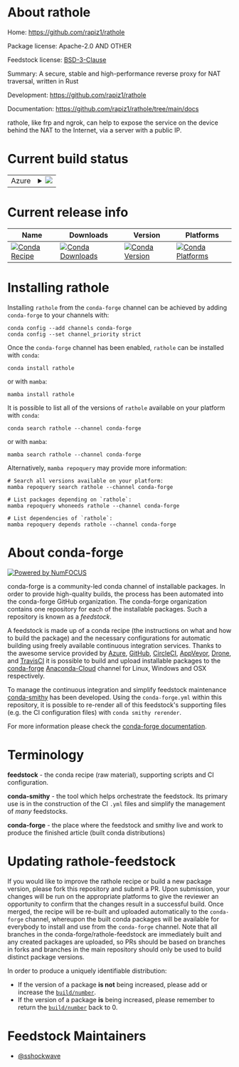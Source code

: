About rathole
=============

Home: https://github.com/rapiz1/rathole

Package license: Apache-2.0 AND OTHER

Feedstock license: [BSD-3-Clause](https://github.com/conda-forge/rathole-feedstock/blob/main/LICENSE.txt)

Summary: A secure, stable and high-performance reverse proxy for NAT traversal, written in Rust

Development: https://github.com/rapiz1/rathole

Documentation: https://github.com/rapiz1/rathole/tree/main/docs

rathole, like frp and ngrok, can help to expose the service on the device behind the NAT
to the Internet, via a server with a public IP.


Current build status
====================


<table>
    
  <tr>
    <td>Azure</td>
    <td>
      <details>
        <summary>
          <a href="https://dev.azure.com/conda-forge/feedstock-builds/_build/latest?definitionId=18737&branchName=main">
            <img src="https://dev.azure.com/conda-forge/feedstock-builds/_apis/build/status/rathole-feedstock?branchName=main">
          </a>
        </summary>
        <table>
          <thead><tr><th>Variant</th><th>Status</th></tr></thead>
          <tbody><tr>
              <td>linux_64</td>
              <td>
                <a href="https://dev.azure.com/conda-forge/feedstock-builds/_build/latest?definitionId=18737&branchName=main">
                  <img src="https://dev.azure.com/conda-forge/feedstock-builds/_apis/build/status/rathole-feedstock?branchName=main&jobName=linux&configuration=linux%20linux_64_" alt="variant">
                </a>
              </td>
            </tr><tr>
              <td>osx_64</td>
              <td>
                <a href="https://dev.azure.com/conda-forge/feedstock-builds/_build/latest?definitionId=18737&branchName=main">
                  <img src="https://dev.azure.com/conda-forge/feedstock-builds/_apis/build/status/rathole-feedstock?branchName=main&jobName=osx&configuration=osx%20osx_64_" alt="variant">
                </a>
              </td>
            </tr><tr>
              <td>win_64</td>
              <td>
                <a href="https://dev.azure.com/conda-forge/feedstock-builds/_build/latest?definitionId=18737&branchName=main">
                  <img src="https://dev.azure.com/conda-forge/feedstock-builds/_apis/build/status/rathole-feedstock?branchName=main&jobName=win&configuration=win%20win_64_" alt="variant">
                </a>
              </td>
            </tr>
          </tbody>
        </table>
      </details>
    </td>
  </tr>
</table>

Current release info
====================

| Name | Downloads | Version | Platforms |
| --- | --- | --- | --- |
| [![Conda Recipe](https://img.shields.io/badge/recipe-rathole-green.svg)](https://anaconda.org/conda-forge/rathole) | [![Conda Downloads](https://img.shields.io/conda/dn/conda-forge/rathole.svg)](https://anaconda.org/conda-forge/rathole) | [![Conda Version](https://img.shields.io/conda/vn/conda-forge/rathole.svg)](https://anaconda.org/conda-forge/rathole) | [![Conda Platforms](https://img.shields.io/conda/pn/conda-forge/rathole.svg)](https://anaconda.org/conda-forge/rathole) |

Installing rathole
==================

Installing `rathole` from the `conda-forge` channel can be achieved by adding `conda-forge` to your channels with:

```
conda config --add channels conda-forge
conda config --set channel_priority strict
```

Once the `conda-forge` channel has been enabled, `rathole` can be installed with `conda`:

```
conda install rathole
```

or with `mamba`:

```
mamba install rathole
```

It is possible to list all of the versions of `rathole` available on your platform with `conda`:

```
conda search rathole --channel conda-forge
```

or with `mamba`:

```
mamba search rathole --channel conda-forge
```

Alternatively, `mamba repoquery` may provide more information:

```
# Search all versions available on your platform:
mamba repoquery search rathole --channel conda-forge

# List packages depending on `rathole`:
mamba repoquery whoneeds rathole --channel conda-forge

# List dependencies of `rathole`:
mamba repoquery depends rathole --channel conda-forge
```


About conda-forge
=================

[![Powered by
NumFOCUS](https://img.shields.io/badge/powered%20by-NumFOCUS-orange.svg?style=flat&colorA=E1523D&colorB=007D8A)](https://numfocus.org)

conda-forge is a community-led conda channel of installable packages.
In order to provide high-quality builds, the process has been automated into the
conda-forge GitHub organization. The conda-forge organization contains one repository
for each of the installable packages. Such a repository is known as a *feedstock*.

A feedstock is made up of a conda recipe (the instructions on what and how to build
the package) and the necessary configurations for automatic building using freely
available continuous integration services. Thanks to the awesome service provided by
[Azure](https://azure.microsoft.com/en-us/services/devops/), [GitHub](https://github.com/),
[CircleCI](https://circleci.com/), [AppVeyor](https://www.appveyor.com/),
[Drone](https://cloud.drone.io/welcome), and [TravisCI](https://travis-ci.com/)
it is possible to build and upload installable packages to the
[conda-forge](https://anaconda.org/conda-forge) [Anaconda-Cloud](https://anaconda.org/)
channel for Linux, Windows and OSX respectively.

To manage the continuous integration and simplify feedstock maintenance
[conda-smithy](https://github.com/conda-forge/conda-smithy) has been developed.
Using the ``conda-forge.yml`` within this repository, it is possible to re-render all of
this feedstock's supporting files (e.g. the CI configuration files) with ``conda smithy rerender``.

For more information please check the [conda-forge documentation](https://conda-forge.org/docs/).

Terminology
===========

**feedstock** - the conda recipe (raw material), supporting scripts and CI configuration.

**conda-smithy** - the tool which helps orchestrate the feedstock.
                   Its primary use is in the construction of the CI ``.yml`` files
                   and simplify the management of *many* feedstocks.

**conda-forge** - the place where the feedstock and smithy live and work to
                  produce the finished article (built conda distributions)


Updating rathole-feedstock
==========================

If you would like to improve the rathole recipe or build a new
package version, please fork this repository and submit a PR. Upon submission,
your changes will be run on the appropriate platforms to give the reviewer an
opportunity to confirm that the changes result in a successful build. Once
merged, the recipe will be re-built and uploaded automatically to the
`conda-forge` channel, whereupon the built conda packages will be available for
everybody to install and use from the `conda-forge` channel.
Note that all branches in the conda-forge/rathole-feedstock are
immediately built and any created packages are uploaded, so PRs should be based
on branches in forks and branches in the main repository should only be used to
build distinct package versions.

In order to produce a uniquely identifiable distribution:
 * If the version of a package **is not** being increased, please add or increase
   the [``build/number``](https://docs.conda.io/projects/conda-build/en/latest/resources/define-metadata.html#build-number-and-string).
 * If the version of a package **is** being increased, please remember to return
   the [``build/number``](https://docs.conda.io/projects/conda-build/en/latest/resources/define-metadata.html#build-number-and-string)
   back to 0.

Feedstock Maintainers
=====================

* [@sshockwave](https://github.com/sshockwave/)

